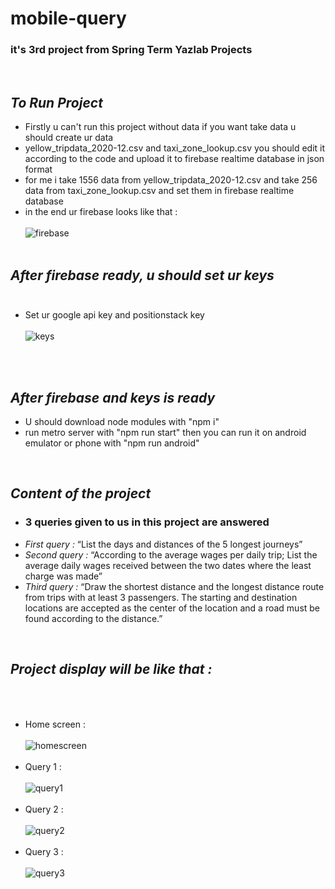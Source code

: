 # mobile-query
### it's 3rd project from Spring Term Yazlab Projects
<br/>

## *To Run Project*
  - Firstly u can't run this project without data if you want take data u should create ur data
  - yellow_tripdata_2020-12.csv and taxi_zone_lookup.csv you should edit it according to the code and upload it to firebase realtime database in json format
  - for me i take 1556 data from yellow_tripdata_2020-12.csv and take 256 data from taxi_zone_lookup.csv and set them in firebase realtime database
  - in the end ur firebase looks like that : <br/><br/>
![firebase](https://github.com/abdussamedkilic/mobile-query/blob/main/pictures/firebase.jpg) <br/><br/>

## *After firebase ready, u should set ur keys*<br/><br/>
  - Set ur google api key and positionstack key <br/><br/>
![keys](https://github.com/abdussamedkilic/mobile-query/blob/main/pictures/keys.jpg) <br/><br/>
<br/>

## *After firebase and keys is ready*
  - U should download node modules with "npm i"
  - run metro server with "npm run start" then you can run it on android emulator or phone with "npm run android"
<br/>


## *Content of the project*
 - ### 3 queries given to us in this project are answered
  - *First query :*  “List the days and distances of the 5 longest journeys”
  - *Second query :*  “According to the average wages per daily trip; List the average daily wages received between the two dates where the least charge was made”
  - *Third query :*  “Draw the shortest distance and the longest distance route from trips with at least 3 passengers. The starting and destination locations are accepted as the center of the location and a road must be found according to the distance.”
<br/>

## *Project display will be like that :*<br/><br/><br/>
  - Home screen : <br/><br/>![homescreen](https://github.com/abdussamedkilic/mobile-query/blob/main/pictures/homeScreen.jpg)<br/><br/>
  - Query 1 :<br/><br/> ![query1](https://github.com/abdussamedkilic/mobile-query/blob/main/pictures/query1.jpg)<br/><br/>
  - Query 2 : <br/><br/>![query2](https://github.com/abdussamedkilic/mobile-query/blob/main/pictures/query2.jpg)<br/><br/>
  - Query 3 : <br/><br/>![query3](https://github.com/abdussamedkilic/mobile-query/blob/main/pictures/query3.jpg)<br/><br/>

